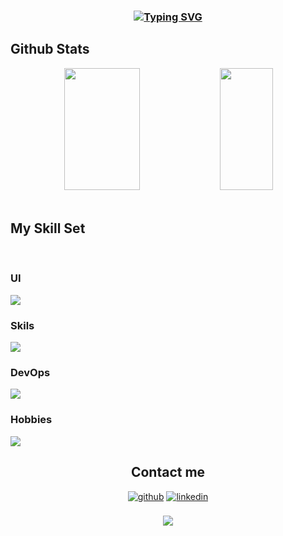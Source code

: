 ### <div align="center">[![Typing SVG](https://readme-typing-svg.herokuapp.com?font=Fira+Code&duration=2000&pause=1000&color=FFFFFF&center=true&multiline=true&width=435&height=70&lines=Hello+World!+I'm+Luiz+Coelho;I+am+a+Frontend+Developer)](https://git.io/typing-svg)</div>

## Github Stats
<div align="center">  
<img width="49%" height="195px" src="https://github-readme-stats.vercel.app/api?username=haghalaz&show_icons=true&count_private=true&hide_border=true&title_color=61DBFB&icon_color=61DBFB&text_color=fefefe&bg_color=0d1117" /> 
<img width="41%" height="195px" src="https://github-readme-stats.vercel.app/api/top-langs/?username=haghalaz&layout=compact&hide_border=true&title_color=61DBFB&text_color=fefefe&bg_color=0d1117" />
</div>
<br/>

## My Skill Set
<br/>

### UI
<img src="https://skillicons.dev/icons?i=ae,ai,ps,figma,blender" />
<br/>

### Skils
<img src="https://skillicons.dev/icons?i=html,css,js,coffeescript,php,nodejs,bootstrap,materialui,tailwind,react,next,postgres,mysql&perline=5" />
<br/>

### DevOps
<img src="https://skillicons.dev/icons?i=git,github,docker,postman" />
<br/>

### Hobbies
<img src="https://skillicons.dev/icons?i=gamemakerstudio,godot" />
<br/>

<div align="center">
  
## Contact me
  
<a href="https://github.com/haghalaz" target="_blank">
<img src=https://img.shields.io/badge/github-%2324292e.svg?&style=for-the-badge&logo=github&logoColor=white alt=github style="margin-bottom: 5px;" /></a>
<a href="https://linkedin.com/in/haghalaz" target="_blank">
<img src=https://img.shields.io/badge/linkedin-%231E77B5.svg?&style=for-the-badge&logo=linkedin&logoColor=white alt=linkedin style="margin-bottom: 5px;" /></a>
<br/>
<br/>

<img src="https://komarev.com/ghpvc/?username=haghalaz&&style=flat-square"/>
</div>
